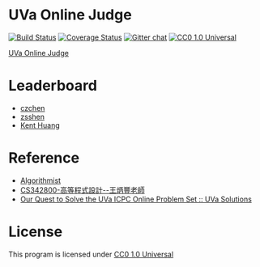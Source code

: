 # UVa Online Judge
[![Build Status](https://travis-ci.org/Judge-Team/UVa-Online-Judge.svg?branch=master)](https://travis-ci.org/Judge-Team/UVa-Online-Judge)
[![Coverage Status](https://img.shields.io/coveralls/Judge-Team/UVa-Online-Judge.svg)](https://coveralls.io/r/Judge-Team/UVa-Online-Judge?branch=master)
[![Gitter chat](https://badges.gitter.im/Judge-Team.png)](https://gitter.im/Judge-Team)
[![CC0 1.0 Universal](http://img.shields.io/badge/license-CC0%201.0%20Universal-brightgreen.svg)](https://creativecommons.org/publicdomain/zero/1.0/)

[UVa Online Judge](http://uva.onlinejudge.org/)

# Leaderboard
*   [czchen](http://uhunt.felix-halim.net/id/571324)
*   [zsshen](http://uhunt.felix-halim.net/id/45566)
*   [Kent Huang](http://uhunt.felix-halim.net/id/43598)

# Reference
*   [Algorithmist](http://www.algorithmist.com/index.php/Main_Page)
*   [CS342800-高等程式設計--王炳豐老師](http://clark.cs.nthu.edu.tw/~adv_prog/)
*   [Our Quest to Solve the UVa ICPC Online Problem Set :: UVa Solutions](http://www.questtosolve.com/)

# License
This program is licensed under [CC0 1.0 Universal](https://creativecommons.org/publicdomain/zero/1.0/)
